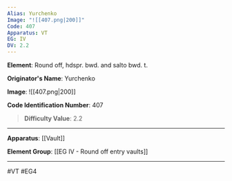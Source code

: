 ```yaml
---
Alias: Yurchenko
Image: "![[407.png|200]]"
Code: 407
Apparatus: VT
EG: IV
DV: 2.2
---
```

**Element**: Round off, hdspr. bwd. and salto bwd. t.

**Originator's Name**: Yurchenko

**Image**:
![[407.png|200]]

**Code Identification Number**: 407

>**Difficulty Value**: 2.2

___
**Apparatus**: [[Vault]]

**Element Group**: [[EG IV - Round off entry vaults]]
___
#VT #EG4
